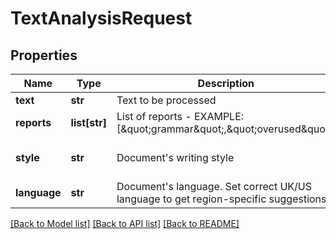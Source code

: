 # TextAnalysisRequest

## Properties
Name | Type | Description | Notes
------------ | ------------- | ------------- | -------------
**text** | **str** | Text to be processed | 
**reports** | **list[str]** | List of reports - EXAMPLE: [\&quot;grammar\&quot;,\&quot;overused\&quot;] | 
**style** | **str** | Document&#39;s writing style | [default to 'General']
**language** | **str** | Document&#39;s language. Set correct UK/US language to get region-specific suggestions | [default to 'en']

[[Back to Model list]](../README.md#documentation-for-models) [[Back to API list]](../README.md#documentation-for-api-endpoints) [[Back to README]](../README.md)


